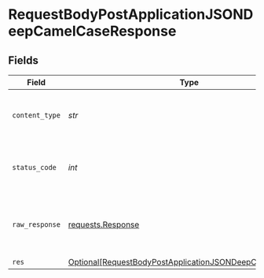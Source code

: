 # RequestBodyPostApplicationJSONDeepCamelCaseResponse


## Fields

| Field                                                                                                                                 | Type                                                                                                                                  | Required                                                                                                                              | Description                                                                                                                           |
| ------------------------------------------------------------------------------------------------------------------------------------- | ------------------------------------------------------------------------------------------------------------------------------------- | ------------------------------------------------------------------------------------------------------------------------------------- | ------------------------------------------------------------------------------------------------------------------------------------- |
| `content_type`                                                                                                                        | *str*                                                                                                                                 | :heavy_check_mark:                                                                                                                    | HTTP response content type for this operation                                                                                         |
| `status_code`                                                                                                                         | *int*                                                                                                                                 | :heavy_check_mark:                                                                                                                    | HTTP response status code for this operation                                                                                          |
| `raw_response`                                                                                                                        | [requests.Response](https://requests.readthedocs.io/en/latest/api/#requests.Response)                                                 | :heavy_minus_sign:                                                                                                                    | Raw HTTP response; suitable for custom response parsing                                                                               |
| `res`                                                                                                                                 | [Optional[RequestBodyPostApplicationJSONDeepCamelCaseRes]](../../models/operations/requestbodypostapplicationjsondeepcamelcaseres.md) | :heavy_minus_sign:                                                                                                                    | OK                                                                                                                                    |